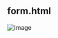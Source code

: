 ## form.html
![image](https://user-images.githubusercontent.com/45345120/88130480-a900c180-cc15-11ea-9f40-fcd21ef9aed9.png)
